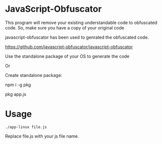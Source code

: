 # JavaScript-Obfuscator

This program will remove your existing understandable code to obfuscated code. So, make sure you have a copy of your original code

javascript-obfuscator has been used to genrated the obfuscated code.

https://github.com/javascript-obfuscator/javascript-obfuscator

Use the standalone package of your OS to generate the code

Or

Create standalone package:

npm i -g pkg

pkg app.js

# Usage

```
./app-linux file.js
```
Replace file.js with your js file name.
